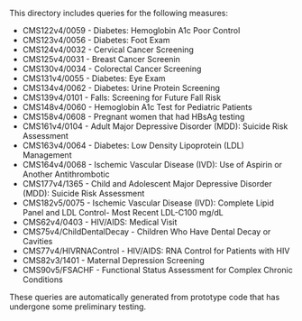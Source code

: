 This directory includes queries for the following measures:

* CMS122v4/0059 - Diabetes: Hemoglobin A1c Poor Control
* CMS123v4/0056 - Diabetes: Foot Exam
* CMS124v4/0032 - Cervical Cancer Screening
* CMS125v4/0031 - Breast Cancer Screenin
* CMS130v4/0034 - Colorectal Cancer Screening
* CMS131v4/0055 - Diabetes: Eye Exam
* CMS134v4/0062 - Diabetes: Urine Protein Screening
* CMS139v4/0101 - Falls: Screening for Future Fall Risk
* CMS148v4/0060 - Hemoglobin A1c Test for Pediatric Patients
* CMS158v4/0608 - Pregnant women that had HBsAg testing
* CMS161v4/0104 - Adult Major Depressive Disorder (MDD): Suicide Risk Assessment
* CMS163v4/0064 - Diabetes: Low Density Lipoprotein (LDL) Management
* CMS164v4/0068 - Ischemic Vascular Disease (IVD): Use of Aspirin or Another Antithrombotic
* CMS177v4/1365 - Child and Adolescent Major Depressive Disorder (MDD): Suicide Risk Assessment
* CMS182v5/0075 - Ischemic Vascular Disease (IVD): Complete Lipid Panel and LDL Control- Most Recent LDL-C100 mg/dL
* CMS62v4/0403 - HIV/AIDS: Medical Visit
* CMS75v4/ChildDentalDecay - Children Who Have Dental Decay or Cavities
* CMS77v4/HIVRNAControl - HIV/AIDS: RNA Control for Patients with HIV
* CMS82v3/1401 - Maternal Depression Screening
* CMS90v5/FSACHF - Functional Status Assessment for Complex Chronic Conditions

These queries are automatically generated from prototype code that has undergone some preliminary testing.
